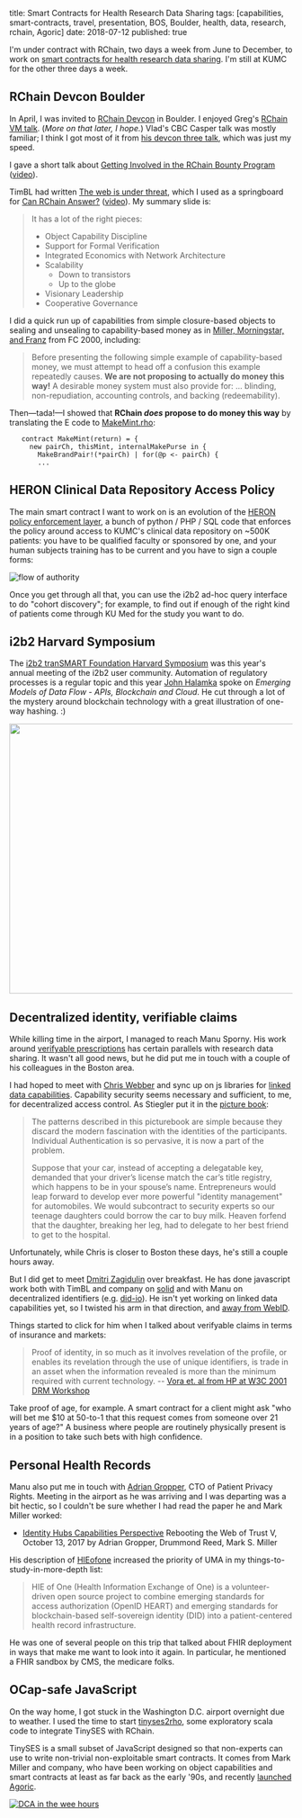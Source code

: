 title: Smart Contracts for Health Research Data Sharing
tags: [capabilities, smart-contracts, travel, presentation, BOS, Boulder, health, data, research, rchain, Agoric]
date: 2018-07-12
published: true

I'm under contract with RChain, two days a week from June to December,
to work on [smart contracts for health research data
sharing][788]. I'm still at KUMC for the other three days a week.

[788]: https://github.com/rchain/bounties/issues/788

## RChain Devcon Boulder

In April, I was invited to [RChain Devcon][R2] in Boulder. I enjoyed
Greg's [RChain VM talk][lgm]. (_More on that later, I hope._) Vlad's
CBC Casper talk was mostly familiar; I think I got most of it from
[his devcon three talk][vz], which was just my speed.

I gave a short talk about [Getting Involved in the RChain Bounty
Program][rb] ([video][rbv]).

TimBL had written [The web is under threat][tbl], which I used as a
springboard for [Can RChain Answer?][dc] ([video][dcv]). My summary
slide is:

> It has a lot of the right pieces:
>
> - Object Capability Discipline
> - Support for Formal Verification
> - Integrated Economics with Network Architecture
> - Scalability
>     - Down to transistors
>     - Up to the globe
> - Visionary Leadership
> - Cooperative Governance

I did a quick run up of capabilities from simple closure-based objects
to sealing and unsealing to capability-based money as in [Miller,
Morningstar, and Franz][MF] from FC 2000, including:

> Before presenting the following simple example of capability-based
> money, we must attempt to head off a confusion this example
> repeatedly causes. **We are not proposing to actually do money this
> way!** A desirable money system must also provide for: ... blinding,
> non-repudiation, accounting controls, and backing (redeemability).

Then—tada!—I showed that **RChain _does_ propose to do money this
way** by translating the E code to [MakeMint.rho][]:

```{rholang}
   contract MakeMint(return) = {
     new pairCh, thisMint, internalMakePurse in {
       MakeBrandPair!(*pairCh) | for(@p <- pairCh) {
       ...
```

[R2]: https://developer.rchain.coop/conference
[lgm]: https://www.youtube.com/watch?v=3R3IL1bGm0s&t=617s
[vz]: https://www.youtube.com/watch?v=z3sY8zZRPtw
[rb]: https://docs.google.com/presentation/d/1B2Vu8o3ACwruY6HY1ayXRQ4qkNKsMy4hdbOdxrCHI2o/edit
[rbv]: https://www.youtube.com/watch?v=HsQTDNEIbjs&t=1s
[tbl]: https://webfoundation.org/2018/03/web-birthday-29/
[dc]: https://docs.google.com/presentation/d/1GOboFZj311rfGExrtCFp3aaQ2vYhxHqX3qnix21nqo4/edit
[dcv]: https://www.youtube.com/watch?v=ZnBbi6ifzdo&t=849s
[MF]: http://erights.org/elib/capability/ode/index.html
[MakeMint.rho]: https://github.com/rchain/rchain/blob/master/casper/src/main/rholang/MakeMint.rho


## HERON Clinical Data Repository Access Policy

The main smart contract I want to work on is an evolution of the
[HERON policy enforcement layer][ha], a bunch of python / PHP / SQL
code that enforces the policy around access to KUMC's clinical data
repository on ~500K patients: you have to be qualified faculty or
sponsored by one, and your human subjects training has to be current
and you have to sign a couple forms:

![flow of authority](https://informatics.kumc.edu/work/graphviz/a02d7fe066856aadf1894e50f41f4b2aa27ca3b4.dot.png)

Once you get through all that, you can use the i2b2 ad-hoc query
interface to do "cohort discovery"; for example, to find out if enough
of the right kind of patients come through KU Med for the study you
want to do.

[ha]: https://informatics.kumc.edu/work/wiki/HeronAdminDev


## i2b2 Harvard Symposium

The [i2b2 tranSMART Foundation Harvard Symposium][i2] was this year's
annual meeting of the i2b2 user community. Automation of regulatory
processes is a regular topic and this year [John Halamka][JH] spoke on
_Emerging Models of Data Flow - APIs, Blockchain and Cloud_.  He cut
through a lot of the mystery around blockchain technology with a great
illustration of one-way hashing. :)

<img
src="https://lh3.googleusercontent.com/6w32pE2Tpc6ZHzHSWKR-TmNvIvL1Nl_21z3UAYFdCukNr-MJcDlPpVTy1HRnTOcrVD2jTt59TQeaD4WEmcftD8PtxAQWeA-OIlRJ8mageizVjdaTUCCL2ENSjmHulogCqPtwcYeQ-Q=w640-h480"
width="640" height="480" />

[i2]: http://transmartfoundation.org/harvard-symposium-2018/
[JH]: http://geekdoctor.blogspot.com/


## Decentralized identity, verifiable claims

While killing time in the airport, I managed to reach Manu Sporny. His
work around [verifyable prescriptions][vp] has certain parallels with
research data sharing. It wasn't all good news, but he did put me in
touch with a couple of his colleagues in the Boston area.

I had hoped to meet with [Chris Webber](https://dustycloud.org/) and
sync up on js libraries for [linked data
capabilities](https://w3c-ccg.github.io/ocap-ld/). Capability security
seems necessary and sufficient, to me, for decentralized access
control. As Stiegler put it in the [picture
book](http://erights.org/talks/efun/SecurityPictureBook.pdf):

> The patterns described in this picturebook are simple because they
> discard the modern fascination with the identities of the
> participants. Individual Authentication is so pervasive, it is now a
> part of the problem.
>
> Suppose that your car, instead of accepting a delegatable key,
> demanded that your driver’s license match the car’s title registry,
> which happens to be in your spouse’s name. Entrepreneurs would leap
> forward to develop ever more powerful "identity management" for
> automobiles. We would subcontract to security experts so our
> teenage daughters could borrow the car to buy milk. Heaven forfend
> that the daughter, breaking her leg, had to delegate to her best
> friend to get to the hospital.

Unfortunately, while Chris is closer to Boston these days, he's still a couple hours away.

But I did get to meet [Dmitri Zagidulin][DZ] over breakfast. He has
done javascript work both with TimBL and company on
[solid](https://github.com/solid/solid) and with Manu on decentralized
identifiers
(e.g. [did-io](https://github.com/digitalbazaar/did-io)). He isn't yet
working on linked data capabilities yet, so I twisted his arm in that
direction, and [away from
WebID](http://www.madmode.com/2011/07/secure-mashups-csrf-resistent.html).

Things started to click for him when I talked about verifyable claims
in terms of insurance and markets:

> Proof of identity, in so much as it involves revelation of the
> profile, or enables its revelation through the use of unique
> identifiers, is trade in an asset when the information revealed is
> more than the minimum required with current technology. -- [Vora
> et. al from HP at W3C 2001 DRM
> Workshop](https://www.w3.org/2000/12/drm-ws/pp/hp-poorvi2.html)

Take proof of age, for example. A smart contract for a client might
ask "who will bet me $10 at 50-to-1 that this request comes from
someone over 21 years of age?" A business where people are routinely
physically present is in a position to take such bets with high
confidence.

[DZ]: http://computingjoy.com/
[vp]: https://veres.io/use-cases/verifiable-prescriptions/


## Personal Health Records

Manu also put me in touch with [Adrian
Gropper](http://healthurl.com/www/Blogs_+.html), CTO of Patient
Privacy Rights. Meeting in the airport as he was arriving and I was
departing was a bit hectic, so I couldn't be sure whether I had read
the paper he and Mark Miller worked:

 - [Identity Hubs Capabilities Perspective][rwot] Rebooting the Web of
   Trust V, October 13, 2017 by Adrian Gropper, Drummond Reed, Mark
   S. Miller

His description of [HIEofone](http://hieofone.org/) increased the
priority of UMA in my things-to-study-in-more-depth list:

> HIE of One (Health Information Exchange of One) is a
> volunteer-driven open source project to combine emerging standards
> for access authorization (OpenID HEART) and emerging standards for
> blockchain-based self-sovereign identity (DID) into a
> patient-centered health record infrastructure.

He was one of several people on this trip that talked about FHIR
deployment in ways that make me want to look into it again. In
particular, he mentioned a FHIR sandbox by CMS, the medicare folks.

[rwot]: https://github.com/WebOfTrustInfo/rebooting-the-web-of-trust-fall2017/blob/master/final-documents/identity-hubs-capabilities-perspective.md

## OCap-safe JavaScript

On the way home, I got stuck in the Washington D.C. airport overnight
due to weather. I used the time to start
[tinyses2rho](https://github.com/dckc/tinyses2rho/), some exploratory
scala code to integrate TinySES with RChain.

TinySES is a small subset of JavaScript designed so that non-experts
can use to write non-trivial non-exploitable smart contracts. It comes
from Mark Miller and company, who have been working on object
capabilities and smart contracts at least as far back as the early
'90s, and recently [launched
Agoric](https://www.coindesk.com/new-startup-zooko-naval-betting-better-crypto-contracts/).

<a href='https://photos.google.com/share/AF1QipPEmCV0T84sLHj1L1zNUQ-eldo2SVxeNYYf49RhnQF-5kp6kHZua4BAbfgCDOrICw?key=cmVENTBqc2YwY2g2QzZxQkJjSUVvVXFYYXg3QTVB&source=ctrlq.org'><img alt='DCA in the wee hours' src='https://lh3.googleusercontent.com/rv9s-h-_E58jZftv4H1XcBlgGtx1hszNMMpXrQyMVDGuath90K8OtXn7_ItZxR0G6n-_1dEVujUf0ED_nKtPq8qZElbDRsAY7PkWvKyOGejZgAZVU6HLKmQ3cKOdF0Rf-gCrh0zM8w=w2400' /></a>
